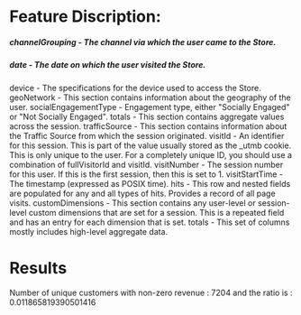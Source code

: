 # Feature Discription:

##### channelGrouping - The channel via which the user came to the Store.
##### date - The date on which the user visited the Store.
device 
	- The specifications for the device used to access the Store.
geoNetwork 
	- This section contains information about the geography of the user.
socialEngagementType 
	- Engagement type, either "Socially Engaged" or "Not Socially Engaged".
totals 
	- This section contains aggregate values across the session.
trafficSource 
	- This section contains information about the Traffic Source from which the session originated.
visitId 
	- An identifier for this session. This is part of the value usually stored as the _utmb cookie. This is only unique to the user. For a completely unique ID, you should use a combination of fullVisitorId and visitId.
visitNumber 
	- The session number for this user. If this is the first session, then this is set to 1.
visitStartTime 
	- The timestamp (expressed as POSIX time).
hits 
	- This row and nested fields are populated for any and all types of hits. Provides a record of all page visits.
customDimensions 
	- This section contains any user-level or session-level custom dimensions that are set for a session. This is a repeated field and has an entry for each dimension that is set.
totals 
	- This set of columns mostly includes high-level aggregate data.

# Results

Number of unique customers with non-zero revenue :  7204 and the ratio is :  0.011865819390501416
